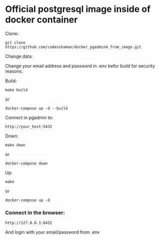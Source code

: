# Official postgresql image inside of docker container

Clone:

``git clone https://github.com/codesshaman/docker_pgadmin4_from_image.git``


Change data:

Change your email address and password in .env befor build for security reasons.

Build:

``make build``

or

``docker-compose up -d --build``

Connect in pgadmin to:

``http://your_host:5432``

Down:

``make down``

or

``docker-compose down``

Up:

``make``

or

``docker-compose up -d``

### Connect in the browser:

```
http://127.0.0.1:8432
```

And login with your email/password from .env